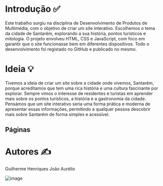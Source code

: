 
# Introdução ✅
Este trabalho surgiu na disciplina de Desenvolvimento de Produtos de Multimédia, com o objetivo de criar um site interativo. 
Escolhemos o tema da cidade de Santarém, explorando a sua história, pontos turísticos e mitologia. O projeto envolveu HTML, CSS e JavaScript, com foco 
em garantir que o site funcionasse bem em diferentes dispositivos. Todo o desenvolvimento foi registado no GitHub e publicado no mesmo.

# Ideia 💡
Tivemos a ideia de criar um site sobre a cidade onde vivemos, Santarém, porque acreditamos que tem uma rica história e uma cultura fascinante por explorar.
Sempre vimos o interesse de residentes e turistas em aprender mais sobre os pontos turísticos, a história e a gastronomia da cidade.
Pensámos que um site interativo seria uma forma prática e moderna de apresentar essas informações, permitindo a qualquer pessoa descobrir mais sobre Santarém de forma simples e acessível.

## Páginas

# Autores ✍
Guilherme Henriques
João Aurélio

![image](https://github.com/user-attachments/assets/4275e6b4-0c4c-4c39-a2f7-916beccd54fa)




